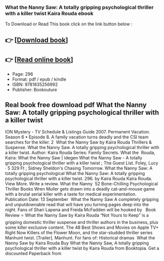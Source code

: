 ### What the Nanny Saw: A totally gripping psychological thriller with a killer twist Kaira Rouda ebook

To Download or Read This book click on the link button below :

## 👉  [**[Download book](http://filesbooks.info/download.php?group=book&from=github.com&id=721983&lnk=1079 "Download book")**]

## 👉  [**[Read online book](http://filesbooks.info/download.php?group=book&from=github.com&id=721983&lnk=1079 "Read online book")**]


* Page: 296
* Format: pdf / epub / kindle
* ISBN: 9781835256992
* Publisher: Bookouture



## Real book free download pdf What the Nanny Saw: A totally gripping psychological thriller with a killer twist



 ION Mystery - TV Schedule &amp; Listings Guide 2007. Permanent Vacation. Season 6 • Episode 8. A family vacation turns deadly and the CSI team searches for the killer. 2 
 What the Nanny Saw by Kaira Rouda Thrillers &amp; Suspense. What the Nanny Saw. A totally gripping psychological thriller with a killer twist. Author: Kaira Rouda Series: Family Secrets. What the 
 Rouda, Kaira: What the Nanny Saw | idegen What the Nanny Saw - A totally gripping psychological thriller with a killer twist ; The Guest List. Foley, Lucy · 5 329 Ft ; Sidney Sheldon&#039;s Chasing Tomorrow.
 What the Nanny Saw: A totally gripping psychological What the Nanny Saw: A totally gripping psychological thriller with a killer twist. 296. by Kaira Rouda Kaira Rouda. View More. Write a review. What the Nanny 
 52 Bone-Chilling Psychological Thriller Books Wren Muller gets drawn into a deadly cat-and-mouse game with a brutal serial killer with a taste for medical experimentation. Publication Date: 13 September 
 What the Nanny Saw A completely gripping and unputdownable read that will have you turning pages deep into the night. Fans of Shari Lapena and Freida McFadden will be hooked by 
 ️ Book Review ⭐️ What the Nanny Saw by Kaira Rouda “Not Yours to Keep” is a gripping domestic thriller suspense and thriller authors in the business, plus some killer exclusive content.
 The 48 Best Shows and Movies on Apple TV+ Right Now Killers of the Flower Moon, and the star-studded thriller series Manhunt twist. [Trailer]. Manhunt. For fans of: Historical dramas 
 What the Nanny Saw by Kaira Rouda Buy What the Nanny Saw, A totally gripping psychological thriller with a killer twist by Kaira Rouda from Booktopia. Get a discounted Paperback from 





